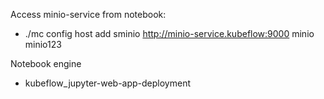 
Access minio-service from notebook:
* ./mc config host add sminio http://minio-service.kubeflow:9000  minio minio123


Notebook engine
* kubeflow_jupyter-web-app-deployment